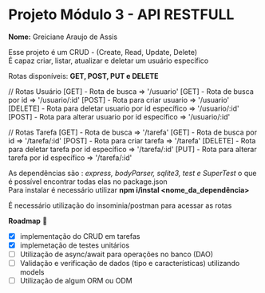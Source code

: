 # Projeto Módulo 3 - API RESTFULL 
__Nome:__ Greiciane Araujo de Assis 


Esse projeto é um CRUD - (Create, Read, Update, Delete) <br/> 
É capaz criar, listar, atualizar e deletar um usuário específico

Rotas disponíveis: __GET, POST, PUT e DELETE__

  // Rotas Usuário
    [GET] - Rota de busca =>  '/usuario'
    [GET] - Rota de busca por id => '/usuario/:id'
    [POST] - Rota para criar usuario => '/usuario'
    [DELETE] - Rota para deletar usuario por id específico => '/usuario/:id'
    [POST] - Rota para alterar usuario por id específico => '/usuario/:id'
    
   // Rotas Tarefa 
    [GET] - Rota de busca => '/tarefa'
    [GET] - Rota de busca por id => '/tarefa/:id'
    [POST] - Rota para criar tarefa => '/tarefa'
    [DELETE] - Rota para deletar tarefa por id específico => '/tarefa/:id'
    [PUT] - Rota para alterar tarefa por id específico => '/tarefa/:id'



As dependências são : *express, bodyParser, sqlite3, test e SuperTest* o que é possível encontrar todas elas no package.json <br/> 
Para instalar é necessário utilizar __npm i/instal <nome_da_dependência>__

É necessário utilização do insominia/postman para acessar as rotas

  __Roadmap__ :pushpin:
  - [x] implementação do CRUD em tarefas 
  - [x] implemetação de testes unitários
  - [ ] Utilização de async/await para operações no banco (DAO)
  - [ ] Validação e verificação de dados (tipo e características) utilizando models
 -  [ ] Utilização de algum ORM ou ODM 

